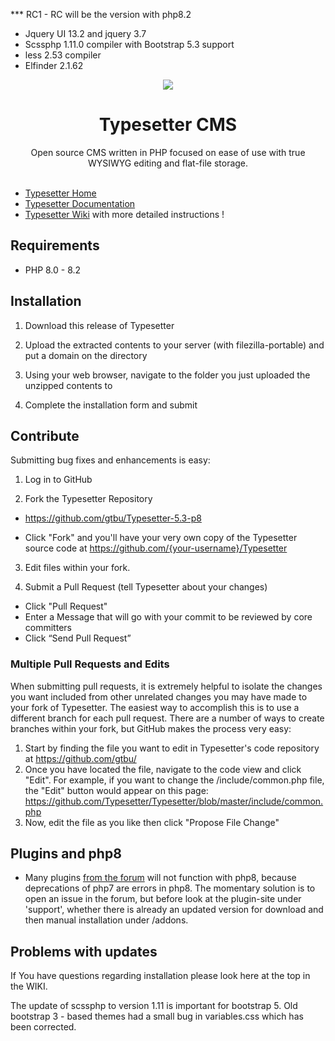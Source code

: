 *** RC1   -  RC will be the version with php8.2

* Jquery UI 13.2 and jquery 3.7
* Scssphp 1.11.0 compiler with Bootstrap 5.3 support
* less 2.53 compiler
* Elfinder 2.1.62

<p align="center"><img src="/include/imgs/typesetter/ts-logo-color-100x100px-min.png?raw=true"/></p>
<h1 align="center">Typesetter CMS </h1>
<p align="center">Open source CMS written in PHP focused on ease of use with true WYSIWYG editing and flat-file storage.<br/><br/></p>


* [Typesetter Home](https://www.typesettercms.com)
* [Typesetter Documentation](https://www.typesettercms.com/Docs)
* [Typesetter Wiki](https://github.com/gtbu/Typesetter5.2/wiki) with more detailed instructions !


## Requirements ##
* PHP 8.0 - 8.2


## Installation ##
1. Download this release of Typesetter

2. Upload the extracted contents to your server (with filezilla-portable) and put a domain on the directory

3. Using your web browser, navigate to the folder you just uploaded the unzipped contents to 

4. Complete the installation form and submit

## Contribute ##
Submitting bug fixes and enhancements is easy:

1. Log in to GitHub

2. Fork the Typesetter Repository
  * https://github.com/gtbu/Typesetter-5.3-p8
  
  * Click "Fork" and you'll have your very own copy of the Typesetter source code at https://github.com/{your-username}/Typesetter

3. Edit files within your fork.
  
4. Submit a Pull Request (tell Typesetter about your changes)
  * Click "Pull Request"
  * Enter a Message that will go with your commit to be reviewed by core committers
  * Click “Send Pull Request”

### Multiple Pull Requests and Edits ###
When submitting pull requests, it is extremely helpful to isolate the changes you want included from other unrelated changes you may have made to your fork of Typesetter. The easiest way to accomplish this is to use a different branch for each pull request. There are a number of ways to create branches within your fork, but GitHub makes the process very easy:

1. Start by finding the file you want to edit in Typesetter's code repository at
 https://github.com/gtbu/
2. Once you have located the file, navigate to the code view and click "Edit". For example, if you want to change the /include/common.php file, the "Edit" button would appear on this page: https://github.com/Typesetter/Typesetter/blob/master/include/common.php
3. Now, edit the file as you like then click "Propose File Change"

## Plugins and php8 ##
  * Many plugins <a href="https://www.typesettercms.com/Plugins" target=_blank> from the forum</a> will not function with php8, because deprecations of php7 are errors in php8. The momentary solution is to open an issue in the forum, but before look at the plugin-site under 'support', whether there is already an updated version for download and then manual installation under /addons.

## Problems with updates ##
If You have questions regarding installation please look here at the top in the WIKI.

The update of scssphp to version 1.11 is important for bootstrap 5. 
Old bootstrap 3 - based themes had a small bug in variables.css which has been corrected.
